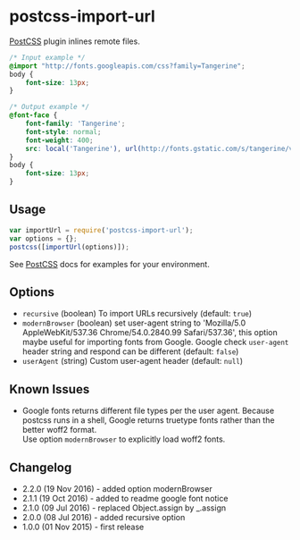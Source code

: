 # postcss-import-url

[PostCSS](https://github.com/postcss/postcss) plugin inlines remote files.

```css
/* Input example */
@import "http://fonts.googleapis.com/css?family=Tangerine";
body {
	font-size: 13px;
}
```

```css
/* Output example */
@font-face {
    font-family: 'Tangerine';
    font-style: normal;
    font-weight: 400;
    src: local('Tangerine'), url(http://fonts.gstatic.com/s/tangerine/v7/HGfsyCL5WASpHOFnouG-RKCWcynf_cDxXwCLxiixG1c.ttf) format('truetype')
}
body {
	font-size: 13px;
}
```
## Usage

```js
var importUrl = require('postcss-import-url');
var options = {};
postcss([importUrl(options)]);
```

See [PostCSS](https://github.com/postcss/postcss#usage) docs for examples for your environment.

## Options
* `recursive` (boolean) To import URLs recursively (default: `true`)
* `modernBrowser` (boolean) set user-agent string to 'Mozilla/5.0 AppleWebKit/537.36 Chrome/54.0.2840.99 Safari/537.36', this option maybe useful for importing fonts from Google. Google check `user-agent` header string and respond can be different (default: `false`)
* `userAgent` (string) Custom user-agent header (default: `null`)

## Known Issues
* Google fonts returns different file types per the user agent. Because postcss runs in a shell, 
Google returns truetype fonts rather than the better woff2 format.  
Use option `modernBrowser` to explicitly load woff2 fonts.

## Changelog
* 2.2.0 (19 Nov 2016) - added option modernBrowser
* 2.1.1 (19 Oct 2016) - added to readme google font notice
* 2.1.0 (09 Jul 2016) - replaced Object.assign by _.assign
* 2.0.0 (08 Jul 2016) - added recursive option
* 1.0.0 (01 Nov 2015) - first release